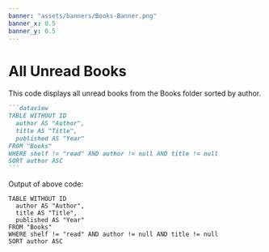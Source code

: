 ```yaml
---
banner: "assets/banners/Books-Banner.png"
banner_x: 0.5
banner_y: 0.5
---
```


# All Unread Books

This code displays all unread books from the Books folder sorted by author.

````markdown
```dataview
TABLE WITHOUT ID
  author AS "Author",
  title AS "Title",
  published AS "Year"
FROM "Books"
WHERE shelf != "read" AND author != null AND title != null
SORT author ASC
```
````

Output of above code:

```dataview
TABLE WITHOUT ID
  author AS "Author",
  title AS "Title",
  published AS "Year"
FROM "Books"
WHERE shelf != "read" AND author != null AND title != null
SORT author ASC
```
